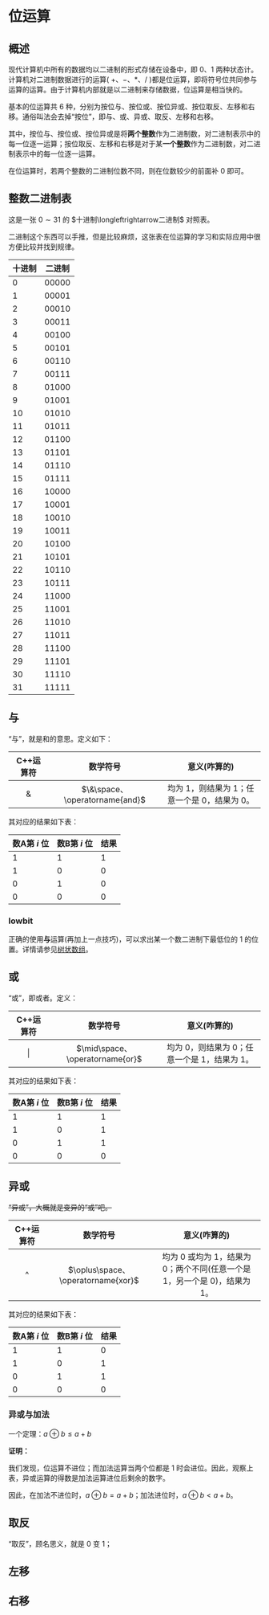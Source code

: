 # 位运算

## 概述

现代计算机中所有的数据均以二进制的形式存储在设备中，即 $0$、$1$ 两种状态计。计算机对二进制数据进行的运算( $+$、$-$、$*$、$/$ )都是位运算，即将符号位共同参与运算的运算。由于计算机内部就是以二进制来存储数据，位运算是相当快的。

基本的位运算共 $6$ 种，分别为按位与、按位或、按位异或、按位取反、左移和右移。通俗叫法会去掉“按位”，即与、或、异或、取反、左移和右移。

其中，按位与、按位或、按位异或是将**两个整数**作为二进制数，对二进制表示中的每一位逐一运算；按位取反、左移和右移是对于某**一个整数**作为二进制数，对二进制表示中的每一位逐一运算。

在位运算时，若两个整数的二进制位数不同，则在位数较少的前面补 $0$ 即可。

## 整数二进制表

这是一张 $0\sim31$ 的 $十进制\longleftrightarrow二进制$ 对照表。

二进制这个东西可以手推，但是比较麻烦，这张表在位运算的学习和实际应用中很方便比较并找到规律。

| 十进制 | 二进制 |
| ------ | ------ |
| 0      | 00000  |
| 1      | 00001  |
| 2      | 00010  |
| 3      | 00011  |
| 4      | 00100  |
| 5      | 00101  |
| 6      | 00110  |
| 7      | 00111  |
| 8      | 01000  |
| 9      | 01001  |
| 10     | 01010  |
| 11     | 01011  |
| 12     | 01100  |
| 13     | 01101  |
| 14     | 01110  |
| 15     | 01111  |
| 16     | 10000  |
| 17     | 10001  |
| 18     | 10010  |
| 19     | 10011  |
| 20     | 10100  |
| 21     | 10101  |
| 22     | 10110  |
| 23     | 10111  |
| 24     | 11000  |
| 25     | 11001  |
| 26     | 11010  |
| 27     | 11011  |
| 28     | 11100  |
| 29     | 11101  |
| 30     | 11110  |
| 31     | 11111  |

## 与

“与”，就是和的意思。定义如下：

| C++运算符 |            数学符号            |                     意义(咋算的)                     |
| :-------: | :----------------------------: | :--------------------------------------------------: |
|     &     | $\&\space、\operatorname{and}$ | 均为 $1$，则结果为 $1$；任意一个是 $0$，结果为 $0$。 |

其对应的结果如下表：

| 数A第 $i$ 位 | 数B第 $i$ 位 | 结果 |
| ------------ | ------------ | ---- |
| $1$          | $1$          | $1$  |
| $1$          | $0$          | $0$  |
| $0$          | $1$          | $0$  |
| $0$          | $0$          | $0$  |

### lowbit

正确的使用**与**运算(再加上一点技巧)，可以求出某一个数二进制下最低位的 $1$ 的位置。详情请参见[树状数组](../data数据结构/树状数组.md)。

## 或

“或”，即或者。定义：

| C++运算符 |            数学符号             |                     意义(咋算的)                     |
| :-------: | :-----------------------------: | :--------------------------------------------------: |
|    \|     | $\mid\space、\operatorname{or}$ | 均为 $0$，则结果为 $0$；任意一个是 $1$，结果为 $1$。 |

其对应的结果如下表：

| 数A第 $i$ 位 | 数B第 $i$ 位 | 结果 |
| ------------ | ------------ | ---- |
| $1$          | $1$          | $1$  |
| $1$          | $0$          | $1$  |
| $0$          | $1$          | $1$  |
| $0$          | $0$          | $0$  |

## 异或

~~“异或”，大概就是变异的“或”吧。~~

| C++运算符 |              数学符号              |                         意义(咋算的)                         |
| :-------: | :--------------------------------: | :----------------------------------------------------------: |
|     ^     | $\oplus\space、\operatorname{xor}$ | 均为 $0$ 或均为 $1$，结果为 $0$；两个不同(任意一个是 $1$，另一个是 $0$)，结果为 $1$。 |

其对应的结果如下表：

| 数A第 $i$ 位 | 数B第 $i$ 位 | 结果 |
| ------------ | ------------ | ---- |
| $1$          | $1$          | $0$  |
| $1$          | $0$          | $1$  |
| $0$          | $1$          | $1$  |
| $0$          | $0$          | $0$  |

### 异或与加法

一个定理：$a\oplus{b}\le{a+b}$

**证明：**

我们发现，位运算不进位；而加法运算当两个位都是 $1$ 时会进位。因此，观察上表，异或运算的得数是加法运算进位后剩余的数字。

因此，在加法不进位时，$a\oplus{b}={a+b}$；加法进位时，$a\oplus{b}<{a+b}$。

## 取反

“取反”，顾名思义，就是 $0$ 变 $1$；

## 左移

## 右移